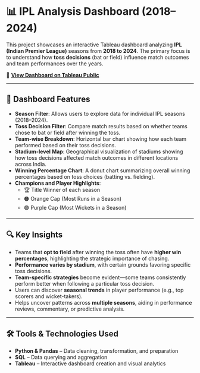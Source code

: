 # 📊 IPL Analysis Dashboard (2018–2024)

This project showcases an interactive Tableau dashboard analyzing **IPL (Indian Premier League)** seasons from **2018 to 2024**. The primary focus is to understand how **toss decisions** (bat or field) influence match outcomes and team performances over the years.

🔗 **[View Dashboard on Tableau Public](https://public.tableau.com/app/profile/asvitha.vibeeshanan/viz/SeasonalInsightsandTossDecisionimpact/SeasonalInsights?publish=yes)**

---

## 📌 Dashboard Features

- **Season Filter**: Allows users to explore data for individual IPL seasons (2018–2024).
- **Toss Decision Filter**: Compare match results based on whether teams chose to bat or field after winning the toss.
- **Team-wise Breakdown**: Horizontal bar chart showing how each team performed based on their toss decisions.
- **Stadium-level Map**: Geographical visualization of stadiums showing how toss decisions affected match outcomes in different locations across India.
- **Winning Percentage Chart**: A donut chart summarizing overall winning percentages based on toss choices (batting vs. fielding).
- **Champions and Player Highlights**:
  - 🏆 Title Winner of each season
  - 🟠 Orange Cap (Most Runs in a Season)
  - 🟣 Purple Cap (Most Wickets in a Season)

---

## 🔍 Key Insights

- Teams that **opt to field** after winning the toss often have **higher win percentages**, highlighting the strategic importance of chasing.
- **Performance varies by stadium**, with certain grounds favoring specific toss decisions.
- **Team-specific strategies** become evident—some teams consistently perform better when following a particular toss decision.
- Users can discover **seasonal trends** in player performance (e.g., top scorers and wicket-takers).
- Helps uncover patterns across **multiple seasons**, aiding in performance reviews, commentary, or predictive analysis.

---

## 🛠 Tools & Technologies Used

- **Python & Pandas** – Data cleaning, transformation, and preparation
- **SQL** – Data querying and aggregation
- **Tableau** – Interactive dashboard creation and visual analytics
